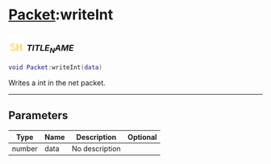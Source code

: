 # [Packet](../packet/README.md):writeInt

### <img src="../../.gitbook/assets/shared.png" width="32" height="32" /> $TITLE_NAME$

```lua
void Packet:writeInt(data)
```

Writes a int in the net packet.<br>

-----------------
## Parameters

| Type   | Name | Description | Optional |
| ------ | ---- | ----------- | -------: |
| number | data | No description |  |

